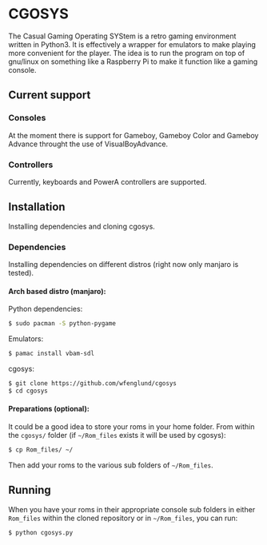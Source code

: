 # CGOSYS

The Casual Gaming Operating SYStem is a retro gaming environment written in Python3. It is effectively a wrapper for emulators to make playing more convenient for the player. The idea is to run the program on top of gnu/linux on something like a Raspberry Pi to make it function like a gaming console.

## Current support
### Consoles
At the moment there is support for Gameboy, Gameboy Color and Gameboy Advance throught the use of VisualBoyAdvance.

### Controllers
Currently, keyboards and PowerA controllers are supported.

## Installation
Installing dependencies and cloning cgosys.

### Dependencies
Installing dependencies on different distros (right now only manjaro is tested).

#### Arch based distro (manjaro):
Python dependencies:
```bash
$ sudo pacman -S python-pygame
```
Emulators:
```bash
$ pamac install vbam-sdl
```
cgosys:
```bash
$ git clone https://github.com/wfenglund/cgosys
$ cd cgosys
```

#### Preparations (optional):
It could be a good idea to store your roms in your home folder. From within the `cgosys/` folder (if `~/Rom_files` exists it will be used by cgosys):
```bash
$ cp Rom_files/ ~/
```
Then add your roms to the various sub folders of `~/Rom_files`.

## Running
When you have your roms in their appropriate console sub folders in either `Rom_files` within the cloned repository or in `~/Rom_files`, you can run:
```bash
$ python cgosys.py
```
